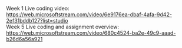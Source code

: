 Week 1 Live coding video: <br> https://web.microsoftstream.com/video/6e9176ea-dbaf-4afa-9d42-2ef31bddb127?list=studio <br>
Week 5 Live coding and assignment overview: <br> https://web.microsoftstream.com/video/680c4524-ba2e-49c9-aaad-b26d6a56a921 <br>

